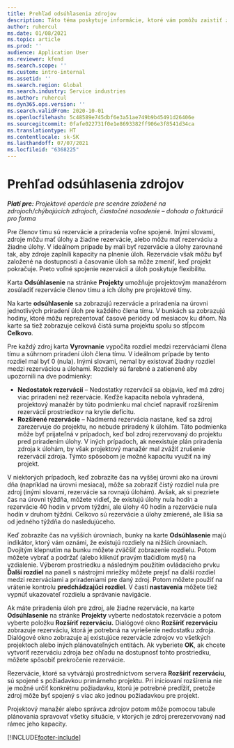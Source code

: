 ```yaml
---
title: Prehľad odsúhlasenia zdrojov
description: Táto téma poskytuje informácie, ktoré vám pomôžu zaistiť zosúladenie rezervácií a priradení zdrojov k projektom.
author: ruhercul
ms.date: 01/08/2021
ms.topic: article
ms.prod: ''
audience: Application User
ms.reviewer: kfend
ms.search.scope: ''
ms.custom: intro-internal
ms.assetid: ''
ms.search.region: Global
ms.search.industry: Service industries
ms.author: ruhercul
ms.dyn365.ops.version: ''
ms.search.validFrom: 2020-10-01
ms.openlocfilehash: 5c48589e745dbf6e3a51ae749b9b45491d26406e
ms.sourcegitcommit: 0fafe022731f0e1e8693382ff906e3f8541d34ca
ms.translationtype: HT
ms.contentlocale: sk-SK
ms.lasthandoff: 07/07/2021
ms.locfileid: "6368225"
---
```

# <a name="resource-reconciliation-overview"></a>Prehľad odsúhlasenia zdrojov

_**Platí pre:** Projektové operácie pre scenáre založené na zdrojoch/chýbajúcich zdrojoch, čiastočné nasadenie – dohoda o fakturácii pro forma_

Pre členov tímu sú rezervácie a priradenia voľne spojené. Inými slovami, zdroje môžu mať úlohy a žiadne rezervácie, alebo môžu mať rezerváciu a žiadne úlohy. V ideálnom prípade by mali byť rezervácie a úlohy zarovnané tak, aby zdroje zaplnili kapacity na plnenie úloh. Rezervácie však môžu byť založené na dostupnosti a časovanie úloh sa môže zmeniť, keď projekt pokračuje. Preto voľné spojenie rezervácií a úloh poskytuje flexibilitu.

Karta **Odsúhlasenie** na stránke **Projekty** umožňuje projektovým manažérom zosúladiť rezervácie členov tímu a ich úlohy pre projektové tímy.

Na karte **odsúhlasenie** sa zobrazujú rezervácie a priradenia na úrovni jednotlivých priradení úloh pre každého člena tímu. V bunkách sa zobrazujú hodiny, ktoré môžu reprezentovať časové periódy od mesiacov ku dňom. Na karte sa tiež zobrazuje celková čistá suma projektu spolu so stĺpcom **Celkovo**.

Pre každý zdroj karta **Vyrovnanie** vypočíta rozdiel medzi rezerváciami člena tímu a súhrnom priradení úloh člena tímu. V ideálnom prípade by tento rozdiel mal byť 0 (nula). Inými slovami, nemal by existovať žiadny rozdiel medzi rezerváciou a úlohami. Rozdiely sú farebné a zatienené aby upozornili na dve podmienky:

- **Nedostatok rezervácií** – Nedostatky rezervácií sa objavia, keď má zdroj viac priradení než rezervácie. Keďže kapacita nebola vyhradená, projektový manažér by túto podmienku mal chcieť napraviť rozšírením rezervácií prostriedkov na krytie deficitu.
- **Rozšírené rezervácie** – Nadmerná rezervácia nastane, keď sa zdroj zarezervuje do projektu, no nebude priradený k úlohám. Táto podmienka môže byť prijateľná v prípadoch, keď bol zdroj rezervovaný do projektu pred priradením úlohy. V iných prípadoch, ak neexistuje plán priradenia zdroja k úlohám, by však projektový manažér mal zvážiť zrušenie rezervácií zdroja. Týmto spôsobom je možné kapacitu využiť na iný projekt.

V niektorých prípadoch, keď zobrazíte čas na vyššej úrovni ako na úrovni dňa (napríklad na úrovni mesiaca), môže sa zobraziť čistý rozdiel nula pre zdroj (inými slovami, rezervácie sa rovnajú úlohám). Avšak, ak si prezriete čas na úrovni týždňa, môžete vidieť, že existujú úlohy nula hodín a rezervácie 40 hodín v prvom týždni, ale úlohy 40 hodín a rezervácie nula hodín v druhom týždni. Celkovo sú rezervácie a úlohy zmierené, ale líšia sa od jedného týždňa do nasledujúceho.

Keď zobrazíte čas na vyšších úrovniach, bunky na karte **Odsúhlasenie** majú indikátor, ktorý vám oznámi, že existujú rozdiely na nižších úrovniach. Dvojitým klepnutím na bunku môžete zväčšiť zobrazenie rozdielu. Potom môžete vybrať a podržať (alebo kliknúť pravým tlačidlom myši) na vzdialenie. Výberom prostriedku a následným použitím ovládacieho prvku **Ďalší rozdiel** na paneli s nástrojmi mriežky môžete prejsť na ďalší rozdiel medzi rezerváciami a priradeniami pre daný zdroj. Potom môžete použiť na vrátenie kontrolu **predchádzajúci rozdiel**. V časti **nastavenia** môžete tiež vypnúť ukazovateľ rozdielu a správanie navigácie.

Ak máte priradenia úloh pre zdroj, ale žiadne rezervácie, na karte **Odsúhlasenie** na stránke **Projekty** vyberte nedostatok rezervácie a potom vyberte položku **Rozšíriť rezerváciu.** Dialógové okno **Rozšíriť rezerváciu** zobrazuje rezerváciu, ktorá je potrebná na vyriešenie nedostatku zdroja. Dialógové okno zobrazuje aj existujúce rezervácie zdrojov vo všetkých projektoch alebo iných plánovateľných entitách. Ak vyberiete **OK**, ak chcete vytvoriť rezerváciu zdroja bez ohľadu na dostupnosť tohto prostriedku, môžete spôsobiť prekročenie rezervácie.

Rezervácie, ktoré sa vytvárajú prostredníctvom servera **Rozšíriť rezerváciu**, sú spojené s požiadavkou primárneho projektu. Pri iniciovaní rozšírenia nie je možné určiť konkrétnu požiadavku, ktorú je potrebné predĺžiť, pretože zdroj môže byť spojený s viac ako jednou požiadavkou pre projekt.

Projektový manažér alebo správca zdrojov potom môže pomocou tabule plánovania spravovať všetky situácie, v ktorých je zdroj prerezervovaný nad rámec jeho kapacity.


[!INCLUDE[footer-include](../includes/footer-banner.md)]